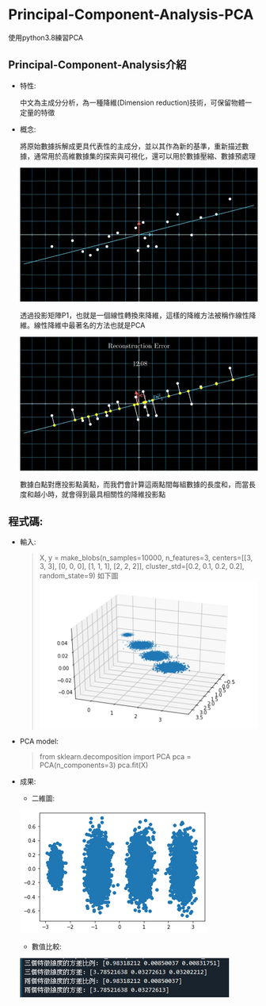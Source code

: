# Principal-Component-Analysis-PCA
使用python3.8練習PCA
## Principal-Component-Analysis介紹
* 特性:

  中文為主成分分析，為一種降維(Dimension reduction)技術，可保留物體一定量的特徵

* 概念:

  將原始數據拆解成更具代表性的主成分，並以其作為新的基準，重新描述數據，通常用於高維數據集的探索與可視化，還可以用於數據壓縮、數據預處理

  ![Alt text](photo/圖片3.gif)
  
  透過投影矩陣P1，也就是一個線性轉換來降維，這樣的降維方法被稱作線性降維。線性降維中最著名的方法也就是PCA

  ![Alt text](photo/圖片4.gif)
  
  數據白點對應投影點黃點，而我們會計算這兩點間每組數據的長度和，而當長度和越小時，就會得到最具相關性的降維投影點

## 程式碼: 

  * 輸入:
    > X, y = make_blobs(n_samples=10000, n_features=3, centers=[[3, 3, 3], [0, 0, 0], [1, 1, 1], [2, 2, 2]], cluster_std=[0.2, 0.1, 0.2, 0.2], random_state=9) 
    如下圖
    ![Alt text](photo/圖片1.png)
    
  * PCA model:
    > from sklearn.decomposition import PCA
    > pca = PCA(n_components=3) 
    > pca.fit(X) 
    
* 成果: 
  * 二維圖:
  
  ![Alt text](photo/圖片2.png)
  
  * 數值比較:
  
  ![Alt text](photo/圖片5.PNG)
  
